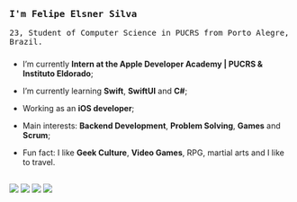 ### <samp>I'm Felipe Elsner Silva</samp>

<samp>23, Student of Computer Science in PUCRS from Porto Alegre, Brazil. </samp>

###

- I’m currently **Intern at the Apple Developer Academy | PUCRS & Instituto Eldorado**;

- I’m currently learning **Swift**, **SwiftUI** and **C#**;

- Working as an **iOS developer**;

- Main interests: **Backend Development**, **Problem Solving**, **Games** and **Scrum**;

- Fun fact: I like **Geek Culture**, **Video Games**, RPG, martial arts and I like to travel.

##

<img src="https://img.shields.io/badge/Swift-CD9EAD?style=flat-square" /> <img src="https://img.shields.io/badge/SwiftUI-CDC09E?style=flat-square" /> <img src="https://img.shields.io/badge/Java-BECD9E?style=flat-square" /> <img src="https://img.shields.io/badge/Python-9ECDA6?style=flat-square" />
<!--<img src="https://img.shields.io/badge/Javascript-9ECDC7?style=flat-square" /> <img src="https://img.shields.io/badge/React%20Native-9EBCCD?style=flat-square" /> <img src="https://img.shields.io/badge/React.JS-9EA0CD?style=flat-square" />  <img src="https://img.shields.io/badge/CSS-BB9ECD?style=flat-square" /> <img src="https://img.shields.io/badge/HTML-CD9EA9?style=flat-square" /> -->

<!--
**Elsner2002/Elsner2002** is a ✨ _special_ ✨ repository because its `README.md` (this file) appears on your GitHub profile.

Here are some ideas to get you started:

- 🔭 I’m currently working on ...
- 🌱 I’m currently learning ...
- 👯 I’m looking to collaborate on ...
- 🤔 I’m looking for help with ...
- 💬 Ask me about ...
- 📫 How to reach me: ...
- 😄 Pronouns: ...
- ⚡ Fun fact: ...
-->
